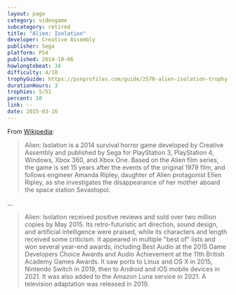 ```yaml
---
layout: page
category: videogame
subcategory: retired
title: "Alien: Isolation"
developer: Creative Assembly
publisher: Sega
platform: PS4
published: 2014-10-06
howlongtobeat: 34
difficulty: 4/10
trophyGuide: https://psnprofiles.com/guide/2570-alien-isolation-trophy-guide
durationHours: 3
trophies: 5/51
percent: 10
link: --
date: 2015-03-16
---
```


From [Wikipedia](https://en.wikipedia.org/wiki/Alien:_Isolation):

> Alien: Isolation is a 2014 survival horror game developed by Creative Assembly and published by Sega for PlayStation 3, PlayStation 4, Windows, Xbox 360, and Xbox One. Based on the Alien film series, the game is set 15 years after the events of the original 1979 film, and follows engineer Amanda Ripley, daughter of Alien protagonist Ellen Ripley, as she investigates the disappearance of her mother aboard the space station Sevastopol.

…

> Alien: Isolation received positive reviews and sold over two million copies by May 2015. Its retro-futuristic art direction, sound design, and artificial intelligence were praised, while its characters and length received some criticism. It appeared in multiple "best of" lists and won several year-end awards, including Best Audio at the 2015 Game Developers Choice Awards and Audio Achievement at the 11th British Academy Games Awards. It saw ports to Linux and OS X in 2015, Nintendo Switch in 2019, then to Android and iOS mobile devices in 2021. It was also added to the Amazon Luna service in 2021. A television adaptation was released in 2019.
